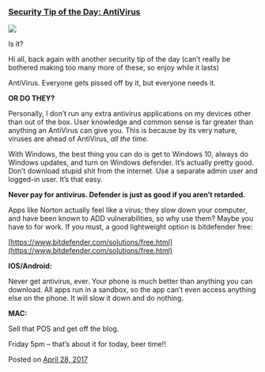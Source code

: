 
### [Security Tip of the Day: AntiVirus](https://fazthebro.com/2017/04/28/security-tip-of-the-day-antivirus/)

![](https://cdn.meme.am/instances/54348255.jpg)

Is it?

Hi all, back again with another security tip of the day (can’t really be bothered making too many more of these, so enjoy while it lasts)

AntiVirus. Everyone gets pissed off by it, but everyone needs it.

**OR DO THEY?**

Personally, I don’t run any extra antivirus applications on my devices other than out of the box. User knowledge and common sense is far greater than anything an AntiVirus can give you. This is because by its very nature, viruses are ahead of AntiVirus, _all the time._

With Windows, the best thing you can do is get to Windows 10, always do Windows updates, and turn on Windows defender. It’s actually pretty good. Don’t download stupid shit from the internet. Use a separate admin user and logged-in user. It’s that easy.

**Never pay for antivirus. Defender is just as good if you aren’t retarded.**

Apps like Norton actually feel like a virus; they slow down your computer, and have been known to ADD vulnerabilities, so why use them? Maybe you have to for work. If you must, a good lightweight option is bitdefender free:

[https://www.bitdefender.com/solutions/free.html](https://www.bitdefender.com/solutions/free.html)

**IOS/Android:**

Never get antivirus, ever. Your phone is much better than anything you can download. All apps run in a sandbox, so the app can’t even access anything else on the phone. It will slow it down and do nothing.

**MAC:**

Sell that POS and get off the blog.

Friday 5pm – that’s about it for today, beer time!!

Posted on [April 28, 2017](https://fazthebro.com/2017/04/28/fill-kfc/)
